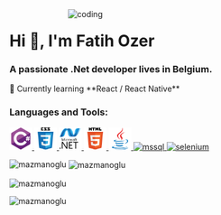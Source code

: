 <img align="right" alt="coding" width="400" src="https://media.giphy.com/media/heIX5HfWgEYlW/giphy.gif">
<h1>Hi 👋, I'm Fatih Ozer</h1>
<h3>A passionate .Net developer lives in Belgium.</h3>
🌱 Currently learning **React / React Native**

<p align="left">
</p>

<h3 align="left">Languages and Tools:</h3>
<p align="left"> <a href="https://www.w3schools.com/cs/" target="_blank" rel="noreferrer"> <img src="https://raw.githubusercontent.com/devicons/devicon/master/icons/csharp/csharp-original.svg" alt="csharp" width="40" height="40"/> </a> <a href="https://www.w3schools.com/css/" target="_blank" rel="noreferrer"> <img src="https://raw.githubusercontent.com/devicons/devicon/master/icons/css3/css3-original-wordmark.svg" alt="css3" width="40" height="40"/> </a> <a href="https://dotnet.microsoft.com/" target="_blank" rel="noreferrer"> <img src="https://raw.githubusercontent.com/devicons/devicon/master/icons/dot-net/dot-net-original-wordmark.svg" alt="dotnet" width="40" height="40"/> </a> <a href="https://www.w3.org/html/" target="_blank" rel="noreferrer"> <img src="https://raw.githubusercontent.com/devicons/devicon/master/icons/html5/html5-original-wordmark.svg" alt="html5" width="40" height="40"/> </a> <a href="https://www.java.com" target="_blank" rel="noreferrer"> <img src="https://raw.githubusercontent.com/devicons/devicon/master/icons/java/java-original.svg" alt="java" width="40" height="40"/> </a> <a href="https://www.microsoft.com/en-us/sql-server" target="_blank" rel="noreferrer"> <img src="https://www.svgrepo.com/show/303229/microsoft-sql-server-logo.svg" alt="mssql" width="40" height="40"/> </a> <a href="https://www.selenium.dev" target="_blank" rel="noreferrer"> <img src="https://raw.githubusercontent.com/detain/svg-logos/780f25886640cef088af994181646db2f6b1a3f8/svg/selenium-logo.svg" alt="selenium" width="40" height="40"/> </a> </p>

<p><img align="left" src="https://github-readme-stats.vercel.app/api/top-langs?username=mazmanoglu&show_icons=true&locale=en&layout=compact" alt="mazmanoglu" /></p>

<p>&nbsp;<img align="center" src="https://github-readme-stats.vercel.app/api?username=mazmanoglu&show_icons=true&locale=en" alt="mazmanoglu" /></p>

<p><img align="center" src="https://github-readme-streak-stats.herokuapp.com/?user=mazmanoglu&" alt="mazmanoglu" /></p>

<p align="left"> <img src="https://komarev.com/ghpvc/?username=mazmanoglu&label=Profile%20views&color=0e75b6&style=flat" alt="mazmanoglu" /> </p>

